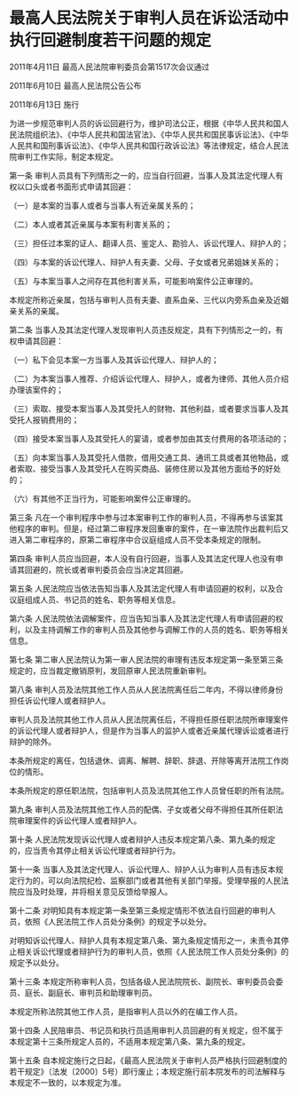 # 最高人民法院关于审判人员在诉讼活动中执行回避制度若干问题的规定

2011年4月11日 最高人民法院审判委员会第1517次会议通过

2011年6月10日 最高人民法院公告公布

2011年6月13日 施行

<!-- INFO END -->

为进一步规范审判人员的诉讼回避行为，维护司法公正，根据《中华人民共和国人民法院组织法》、《中华人民共和国法官法》、《中华人民共和国民事诉讼法》、《中华人民共和国刑事诉讼法》、《中华人民共和国行政诉讼法》等法律规定，结合人民法院审判工作实际，制定本规定。

第一条 审判人员具有下列情形之一的，应当自行回避，当事人及其法定代理人有权以口头或者书面形式申请其回避：

（一）是本案的当事人或者与当事人有近亲属关系的；

（二）本人或者其近亲属与本案有利害关系的；

（三）担任过本案的证人、翻译人员、鉴定人、勘验人、诉讼代理人、辩护人的；

（四）与本案的诉讼代理人、辩护人有夫妻、父母、子女或者兄弟姐妹关系的；

（五）与本案当事人之间存在其他利害关系，可能影响案件公正审理的。

本规定所称近亲属，包括与审判人员有夫妻、直系血亲、三代以内旁系血亲及近姻亲关系的亲属。

第二条 当事人及其法定代理人发现审判人员违反规定，具有下列情形之一的，有权申请其回避：

（一）私下会见本案一方当事人及其诉讼代理人、辩护人的；

（二）为本案当事人推荐、介绍诉讼代理人、辩护人，或者为律师、其他人员介绍办理该案件的；

（三）索取、接受本案当事人及其受托人的财物、其他利益，或者要求当事人及其受托人报销费用的；

（四）接受本案当事人及其受托人的宴请，或者参加由其支付费用的各项活动的；

（五）向本案当事人及其受托人借款，借用交通工具、通讯工具或者其他物品，或者索取、接受当事人及其受托人在购买商品、装修住房以及其他方面给予的好处的；

（六）有其他不正当行为，可能影响案件公正审理的。

第三条 凡在一个审判程序中参与过本案审判工作的审判人员，不得再参与该案其他程序的审判。但是，经过第二审程序发回重审的案件，在一审法院作出裁判后又进入第二审程序的，原第二审程序中合议庭组成人员不受本条规定的限制。

第四条 审判人员应当回避，本人没有自行回避，当事人及其法定代理人也没有申请其回避的，院长或者审判委员会应当决定其回避。

第五条 人民法院应当依法告知当事人及其法定代理人有申请回避的权利，以及合议庭组成人员、书记员的姓名、职务等相关信息。

第六条 人民法院依法调解案件，应当告知当事人及其法定代理人有申请回避的权利，以及主持调解工作的审判人员及其他参与调解工作的人员的姓名、职务等相关信息。

第七条 第二审人民法院认为第一审人民法院的审理有违反本规定第一条至第三条规定的，应当裁定撤销原判，发回原审人民法院重新审判。

第八条 审判人员及法院其他工作人员从人民法院离任后二年内，不得以律师身份担任诉讼代理人或者辩护人。

审判人员及法院其他工作人员从人民法院离任后，不得担任原任职法院所审理案件的诉讼代理人或者辩护人，但是作为当事人的监护人或者近亲属代理诉讼或者进行辩护的除外。

本条所规定的离任，包括退休、调离、解聘、辞职、辞退、开除等离开法院工作岗位的情形。

本条所规定的原任职法院，包括审判人员及法院其他工作人员曾任职的所有法院。

第九条 审判人员及法院其他工作人员的配偶、子女或者父母不得担任其所任职法院审理案件的诉讼代理人或者辩护人。

第十条 人民法院发现诉讼代理人或者辩护人违反本规定第八条、第九条的规定的，应当责令其停止相关诉讼代理或者辩护行为。

第十一条 当事人及其法定代理人、诉讼代理人、辩护人认为审判人员有违反本规定行为的，可以向法院纪检、监察部门或者其他有关部门举报。受理举报的人民法院应当及时处理，并将相关意见反馈给举报人。

第十二条 对明知具有本规定第一条至第三条规定情形不依法自行回避的审判人员，依照《人民法院工作人员处分条例》的规定予以处分。

对明知诉讼代理人、辩护人具有本规定第八条、第九条规定情形之一，未责令其停止相关诉讼代理或者辩护行为的审判人员，依照《人民法院工作人员处分条例》的规定予以处分。

第十三条 本规定所称审判人员，包括各级人民法院院长、副院长、审判委员会委员、庭长、副庭长、审判员和助理审判员。

本规定所称法院其他工作人员，是指审判人员以外的在编工作人员。

第十四条 人民陪审员、书记员和执行员适用审判人员回避的有关规定，但不属于本规定第十三条所规定人员的，不适用本规定第八条、第九条的规定。

第十五条 自本规定施行之日起，《最高人民法院关于审判人员严格执行回避制度的若干规定》（法发〔2000〕5号）即行废止；本规定施行前本院发布的司法解释与本规定不一致的，以本规定为准。